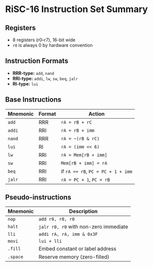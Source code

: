 # RiSC-16 Instruction Set Summary

## Registers
- 8 registers (r0–r7), 16-bit wide
- `r0` is always 0 by hardware convention

## Instruction Formats

- **RRR-type:** `add`, `nand`
- **RRI-type:** `addi`, `lw`, `sw`, `beq`, `jalr`
- **RI-type:** `lui`

## Base Instructions

| Mnemonic | Format  | Action |
|----------|---------|--------|
| `add`    | RRR     | `rA = rB + rC` |
| `addi`   | RRI     | `rA = rB + imm` |
| `nand`   | RRR     | `rA = ~(rB & rC)` |
| `lui`    | RI      | `rA = (imm << 6)` |
| `lw`     | RRI     | `rA = Mem[rB + imm]` |
| `sw`     | RRI     | `Mem[rB + imm] = rA` |
| `beq`    | RRI     | if `rA == rB`, `PC = PC + 1 + imm` |
| `jalr`   | RRI     | `rA = PC + 1`, `PC = rB` |

## Pseudo-instructions

| Mnemonic | Description |
|----------|-------------|
| `nop`    | `add r0, r0, r0` |
| `halt`   | `jalr r0, r0` with non-zero immediate |
| `lli`    | `addi rA, rA, imm & 0x3F` |
| `movi`   | `lui + lli` |
| `.fill`  | Embed constant or label address |
| `.space` | Reserve memory (zero-filled) |

